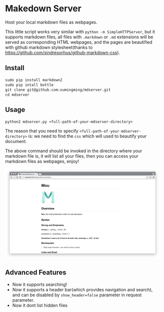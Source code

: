 # Makedown Server

Host your local markdown files as webpages.

This little script works very similar with `python -m SimpleHTTPServer`, but it supports markdown files, all files with `.markdown` or `.md` extensions will be served as corresponding HTML webpages, and the pages are beautified with github markdown stylesheet(thanks to https://github.com/sindresorhus/github-markdown-css).

## Install

    sudo pip install markdown2
    sudo pip intall bottle
	git clone git@github.com:xumingming/mdserver.git
	cd mdserver

## Usage

    python2 mdserver.py <full-path-of-your-mdserver-directory>

The reason that you need to specify `<full-path-of-your-mdserver-directory>` is: we need to find the `css` which will used to beautify your document.

The above command should be invoked in the directory where your markdown file is, it will list all your files, then you can access your markdown files as webpages, enjoy!

![snapshot](snapshot.png)

## Advanced Features

* Now it supports searching!
* Now it supports a header bar(which provides navigation and search), and can be disabled by `show_header=false` parameter in request parameter.
* Now it dont list hidden files
